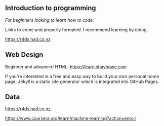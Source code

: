 ## Introduction to programming
*For beginners looking to learn how to code.*

Links to come and properly formated. I recommend learning by doing.

https://r4ds.had.co.nz

## Web Design
Beginner and advanced HTML: https://learn.shayhowe.com

If you're interested in a free and easy way to build your own personal home page, Jekyll is a static site generator which is integrated into GitHub Pages.


## Data

https://r4ds.had.co.nz

https://www.coursera.org/learn/machine-learning?action=enroll